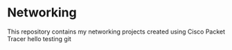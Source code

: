 # Networking
This repository contains my networking projects created using Cisco Packet Tracer
hello testing git